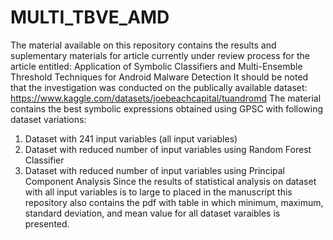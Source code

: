 # MULTI_TBVE_AMD
The material available on this repository contains the results and suplementary materials for
article currently under review process for the article entitled: 
Application of Symbolic Classifiers and Multi-Ensemble Threshold Techniques for Android Malware Detection
It should be noted that the investigation was conducted on the publically available dataset: https://www.kaggle.com/datasets/joebeachcapital/tuandromd
The material contains the best symbolic expressions obtained using GPSC with following dataset variations: 
1. Dataset with 241 input variables (all input variables)
2. Dataset with reduced number of input variables using Random Forest Classifier
3. Dataset with reduced number of input variables using Principal Component Analysis
Since the results of statistical analysis on dataset with all input variables is to large to placed in the manuscript this repository also
contains the pdf with table in which minimum, maximum, standard deviation, and mean value for all dataset varaibles is presented.

